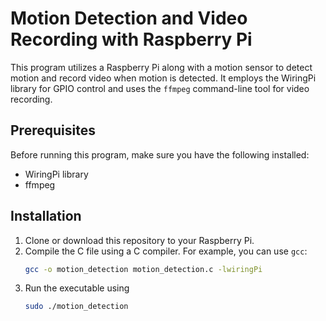 # Motion Detection and Video Recording with Raspberry Pi

This program utilizes a Raspberry Pi along with a motion sensor to detect motion and record video when motion is detected. It employs the WiringPi library for GPIO control and uses the `ffmpeg` command-line tool for video recording.

## Prerequisites

Before running this program, make sure you have the following installed:
- WiringPi library
- ffmpeg

## Installation

1. Clone or download this repository to your Raspberry Pi.
2. Compile the C file using a C compiler. For example, you can use `gcc`:
   ```bash
   gcc -o motion_detection motion_detection.c -lwiringPi
3. Run the executable using
   ```bash
   sudo ./motion_detection
